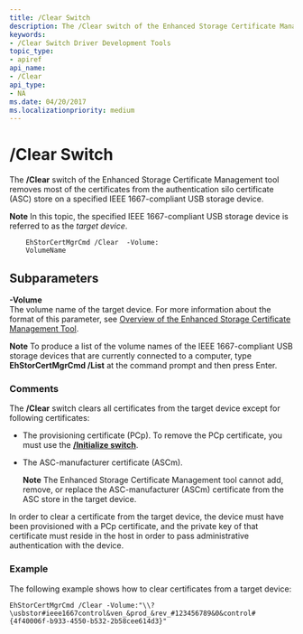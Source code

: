 ```yaml
---
title: /Clear Switch
description: The /Clear switch of the Enhanced Storage Certificate Management tool removes most of the certificates from the authentication silo certificate (ASC) store on a specified IEEE 1667-compliant USB storage device.Note  In this topic, the specified IEEE 1667-compliant USB storage device is referred to as the target device.
keywords:
- /Clear Switch Driver Development Tools
topic_type:
- apiref
api_name:
- /Clear
api_type:
- NA
ms.date: 04/20/2017
ms.localizationpriority: medium
---
```


# /Clear Switch


The **/Clear** switch of the Enhanced Storage Certificate Management tool removes most of the certificates from the authentication silo certificate (ASC) store on a specified IEEE 1667-compliant USB storage device.

**Note**  In this topic, the specified IEEE 1667-compliant USB storage device is referred to as the *target device*.



```
    EhStorCertMgrCmd /Clear  -Volume:
    VolumeName
```

## <span id="Subparameters"></span><span id="subparameters"></span><span id="SUBPARAMETERS"></span>Subparameters


<span id="_______-Volume______"></span><span id="_______-volume______"></span><span id="_______-VOLUME______"></span> **-Volume**   
The volume name of the target device. For more information about the format of this parameter, see [Overview of the Enhanced Storage Certificate Management Tool](overview-of-the-enhanced-storage-certificate-management-tool.md).

**Note**  To produce a list of the volume names of the IEEE 1667-compliant USB storage devices that are currently connected to a computer, type **EhStorCertMgrCmd /List** at the command prompt and then press Enter.



### <span id="comments"></span><span id="COMMENTS"></span>Comments

The **/Clear** switch clears all certificates from the target device except for following certificates:

-   The provisioning certificate (PCp). To remove the PCp certificate, you must use the [**/Initialize switch**](-initialize-switch.md).

-   The ASC-manufacturer certificate (ASCm).

    **Note**   The Enhanced Storage Certificate Management tool cannot add, remove, or replace the ASC-manufacturer (ASCm) certificate from the ASC store in the target device.



In order to clear a certificate from the target device, the device must have been provisioned with a PCp certificate, and the private key of that certificate must reside in the host in order to pass administrative authentication with the device.

### <span id="example"></span><span id="EXAMPLE"></span>Example

The following example shows how to clear certificates from a target device:

```
EhStorCertMgrCmd /Clear -Volume:"\\?\usbstor#ieee1667control&ven_&prod_&rev_#123456789&0&control#{4f40006f-b933-4550-b532-2b58cee614d3}"
```





